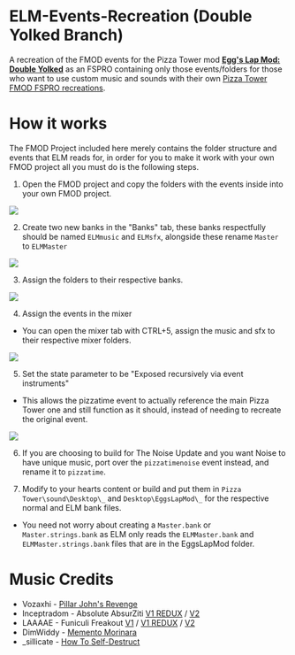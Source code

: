 # ELM-Events-Recreation (Double Yolked Branch)
A recreation of the FMOD events for the Pizza Tower mod [**Egg's Lap Mod: Double Yolked**](https://gamebanana.com/mods/537351) as an FSPRO containing only those events/folders for those who want to use custom music and sounds with their own [Pizza Tower FMOD FSPRO recreations](https://github.com/Raltyro/PT-FSPRO-Recreation).

# How it works
The FMOD Project included here merely contains the folder structure and events that ELM reads for, in order for you to make it work with your own FMOD project all you must do is the following steps.


1. Open the FMOD project and copy the folders with the events inside into your own FMOD project.

![](https://i.postimg.cc/P5LvndG6/1.png)

2. Create two new banks in the "Banks" tab, these banks respectfully should be named `ELMmusic` and `ELMsfx`, alongside these rename `Master` to `ELMMaster`

![](https://i.postimg.cc/Kvp3WRWk/2.png)

3. Assign the folders to their respective banks.

![](https://i.postimg.cc/cJwK6TLw/3.png)

4. Assign the events in the mixer
  - You can open the mixer tab with CTRL+5, assign the music and sfx to their respective mixer folders.
   
![](https://i.postimg.cc/2SPbzgrC/4.png)

5. Set the state parameter to be "Exposed recursively via event instruments"
  - This allows the pizzatime event to actually reference the main Pizza Tower one and still function as it should, instead of needing to recreate the original event.

![](https://i.postimg.cc/pV4pQg5z/state.png)

6. If you are choosing to build for The Noise Update and you want Noise to have unique music, port over the `pizzatimenoise` event instead, and rename it to `pizzatime`.

7. Modify to your hearts content or build and put them in `Pizza Tower\sound\Desktop\_` and `Desktop\EggsLapMod\_` for the respective normal and ELM bank files.
  - You need not worry about creating a `Master.bank` or `Master.strings.bank` as ELM only reads the `ELMMaster.bank` and `ELMMaster.strings.bank` files that are in the EggsLapMod folder.

# Music Credits
- Vozaxhi - [Pillar John's Revenge](https://www.youtube.com/watch?v=MSzReOhnxXg)
- Inceptradom - Absolute AbsurZiti [V1 REDUX](https://www.youtube.com/watch?v=_x3RvXH7sdo) / [V2](https://www.youtube.com/watch?v=Tj6sN5GNBPA)
- LAAAAE - Funiculi Freakout [V1](https://www.youtube.com/watch?v=cr0Y_DkL05w) / [V1 REDUX](https://www.youtube.com/watch?v=vPA3co_iesA) / [V2](https://www.youtube.com/watch?v=NuDjZB65ViA)
- DimWiddy - [Memento Morinara](https://soundcloud.com/dimwiddy/memento-morinara)
- _sillicate - [How To Self-Destruct](https://www.youtube.com/watch?v=NA5yxiphq74)